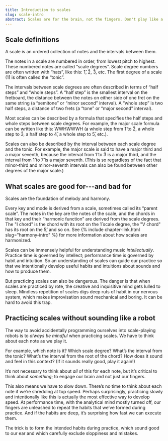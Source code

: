 ```yaml
---
title: Introduction to scales
slug: scale-intro
abstract: Scales are for the brain, not the fingers. Don't play like a robot.
---
```


## Scale definitions

A scale is an ordered collection of notes and the intervals between them.

The notes in a scale are numbered in order,
from lowest pitch to highest. 
These numbered notes are called “scale degrees”. 
Scale degree numbers are often written with “hats”, 
like this: 1&#x302;, 2&#x302;, 3&#x302;, etc. 
The first degree of a scale (1&#x302;) is often called the “tonic”. 

The intervals between scale degrees are often described in terms of “half steps” and “whole steps”. 
A “half step” is the smallest interval on the fretboard, 
the distance between the notes on either side of one fret on the same string
(a “semitone” or “minor second” interval). 
A “whole step” is two half steps, 
a distance of two frets (a “tone” or “major second” interval).

Most scales can be described by a formula that specifies the half steps and whole steps between scale degrees. 
For example, the major scale formula can be written like this: 
WWHWWWH (a whole step from 1&#x302; to 2&#x302;, 
a whole step to 3&#x302;, 
a half step to 4&#x302;,
a whole step to 5&#x302;, etc.).

Scales can also be described by the interval between each scale degree and the tonic. 
For example, 
the major scale is said to have a major third and a major seventh, 
because the interval from 1&#x302; to 3&#x302; is a major third, 
and the interval from 1&#x302; to 7&#x302; is a major seventh. 
(This is so regardless of the fact that minor-third and minor-seventh intervals can also be found between other degrees of the major scale.)

## What scales are good for---and bad for

Scales are the foundation of melody and harmony.

Every key and mode is derived from a scale, 
sometimes called its “parent scale”.
The notes in the key are the notes of the scale, 
and the chords in that key and their “harmonic function” are derived from the scale degrees. 
The "I chord" is the chord with its root on the 1&#x302; scale degree, 
the "V chord" has its root on the 5&#x302;, and so on. 
See {% include chapter-link.html slug="harmony-intro" %} for more information about how scales are harmonized. 

Scales can be immensely helpful for understanding music *intellectually*. 
Practice time is governed by intellect; 
performance time is governed by habit and intuition.
So an understanding of scales can guide our practice so that we intentionally develop useful habits and intuitions about sounds and how to produce them. 

But practicing scales can also be dangerous. 
The danger is that when scales are practiced by rote, 
the creative and inquisitive mind gets lulled to sleep. 
Mindless repetition of scales digs deep ruts of habit in our nervous system, 
which makes improvisation sound mechanical and boring. 
It can be hard to avoid this trap. 

## Practicing scales without sounding like a robot 

The way to avoid accidentally programming ourselves into scale-playing robots is to *always be mindful* when practicing scales. 
We have to think about each note as we play it. 

For example, which note is it? 
Which scale degree? 
What’s the interval from the tonic? 
What’s the interval from the root of the chord? 
How does it sound and feel in this context? 
(If it sounds really good, play it again!)

It’s not necessary to think about *all* of this for each note, 
but it’s critical to think about *something*; 
to engage our brain and not just our fingers.

This also means we have to slow down. 
There’s no time to think about each note if we’re shredding at top speed.
Perhaps surprisingly, 
practicing slowly and intentionally like this is actually the most effective way to develop speed. 
At performance time, with the analytical mind mostly turned off, 
our fingers are unleashed to repeat the habits that we’ve formed during practice. 
And if the habits are deep, it’s surprising how fast we can execute them.

The trick is to form the intended habits during practice, 
which sound good to our ear and which carefully exclude sloppiness and mistakes. 
